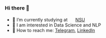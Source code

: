 ### Hi there 👋

- 🔭 I’m currently studying at <img src="https://upload.wikimedia.org/wikipedia/commons/thumb/1/17/Novosibirsk_State_University_Logo.svg/1200px-Novosibirsk_State_University_Logo.svg.png" width="17px"> [NSU](https://www.nsu.ru/n/)
- 🤔 I am interested in Data Science and NLP
- 💬 How to reach me: [Telegram](https://t.me/garipov_t), [LinkedIn](https://www.linkedin.com/in/tgaripov/)
